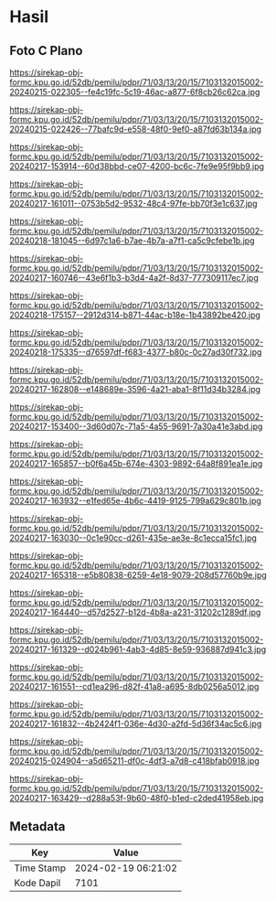 # Hasil

## Foto C Plano

https://sirekap-obj-formc.kpu.go.id/52db/pemilu/pdpr/71/03/13/20/15/7103132015002-20240215-022305--fe4c19fc-5c19-46ac-a877-6f8cb26c62ca.jpg

https://sirekap-obj-formc.kpu.go.id/52db/pemilu/pdpr/71/03/13/20/15/7103132015002-20240215-022426--77bafc9d-e558-48f0-9ef0-a87fd63b134a.jpg

https://sirekap-obj-formc.kpu.go.id/52db/pemilu/pdpr/71/03/13/20/15/7103132015002-20240217-153914--60d38bbd-ce07-4200-bc6c-7fe9e95f9bb9.jpg

https://sirekap-obj-formc.kpu.go.id/52db/pemilu/pdpr/71/03/13/20/15/7103132015002-20240217-161011--0753b5d2-9532-48c4-97fe-bb70f3e1c637.jpg

https://sirekap-obj-formc.kpu.go.id/52db/pemilu/pdpr/71/03/13/20/15/7103132015002-20240218-181045--6d97c1a6-b7ae-4b7a-a7f1-ca5c9cfebe1b.jpg

https://sirekap-obj-formc.kpu.go.id/52db/pemilu/pdpr/71/03/13/20/15/7103132015002-20240217-160746--43e6f1b3-b3d4-4a2f-8d37-777309117ec7.jpg

https://sirekap-obj-formc.kpu.go.id/52db/pemilu/pdpr/71/03/13/20/15/7103132015002-20240218-175157--2912d314-b871-44ac-b18e-1b43892be420.jpg

https://sirekap-obj-formc.kpu.go.id/52db/pemilu/pdpr/71/03/13/20/15/7103132015002-20240218-175335--d76597df-f683-4377-b80c-0c27ad30f732.jpg

https://sirekap-obj-formc.kpu.go.id/52db/pemilu/pdpr/71/03/13/20/15/7103132015002-20240217-162808--e148689e-3596-4a21-aba1-8f11d34b3284.jpg

https://sirekap-obj-formc.kpu.go.id/52db/pemilu/pdpr/71/03/13/20/15/7103132015002-20240217-153400--3d60d07c-71a5-4a55-9691-7a30a41e3abd.jpg

https://sirekap-obj-formc.kpu.go.id/52db/pemilu/pdpr/71/03/13/20/15/7103132015002-20240217-165857--b0f6a45b-674e-4303-9892-64a8f891ea1e.jpg

https://sirekap-obj-formc.kpu.go.id/52db/pemilu/pdpr/71/03/13/20/15/7103132015002-20240217-163932--e1fed65e-4b6c-4419-9125-799a629c801b.jpg

https://sirekap-obj-formc.kpu.go.id/52db/pemilu/pdpr/71/03/13/20/15/7103132015002-20240217-163030--0c1e90cc-d261-435e-ae3e-8c1ecca15fc1.jpg

https://sirekap-obj-formc.kpu.go.id/52db/pemilu/pdpr/71/03/13/20/15/7103132015002-20240217-165318--e5b80838-6259-4e18-9079-208d57760b9e.jpg

https://sirekap-obj-formc.kpu.go.id/52db/pemilu/pdpr/71/03/13/20/15/7103132015002-20240217-164440--d57d2527-b12d-4b8a-a231-31202c1289df.jpg

https://sirekap-obj-formc.kpu.go.id/52db/pemilu/pdpr/71/03/13/20/15/7103132015002-20240217-161329--d024b961-4ab3-4d85-8e59-936887d941c3.jpg

https://sirekap-obj-formc.kpu.go.id/52db/pemilu/pdpr/71/03/13/20/15/7103132015002-20240217-161551--cd1ea296-d82f-41a8-a695-8db0256a5012.jpg

https://sirekap-obj-formc.kpu.go.id/52db/pemilu/pdpr/71/03/13/20/15/7103132015002-20240217-161832--4b2424f1-036e-4d30-a2fd-5d36f34ac5c6.jpg

https://sirekap-obj-formc.kpu.go.id/52db/pemilu/pdpr/71/03/13/20/15/7103132015002-20240215-024904--a5d65211-df0c-4df3-a7d8-c418bfab0918.jpg

https://sirekap-obj-formc.kpu.go.id/52db/pemilu/pdpr/71/03/13/20/15/7103132015002-20240217-163429--d288a53f-9b60-48f0-b1ed-c2ded41958eb.jpg


## Metadata

| Key        | Value               |
| ---------- | ------------------- |
| Time Stamp | 2024-02-19 06:21:02 |
| Kode Dapil | 7101                |



